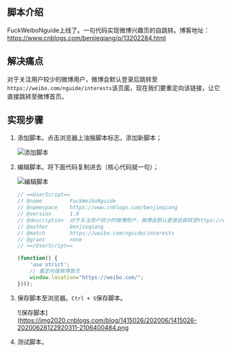 ## 脚本介绍

FuckWeiboNguide上线了。一句代码实现微博兴趣页的自跳转。博客地址：https://www.cnblogs.com/benjieqiang/p/13202284.html

## 解决痛点

对于关注用户较少的微博用户，微博会默认登录后跳转至`https://weibo.com/nguide/interests`该页面，现在我们要重定向该链接，让它直接跳转至微博首页。

## 实现步骤

1. 添加脚本。点击浏览器上油猴脚本标志，添加新脚本；

   ![添加脚本](https://img2020.cnblogs.com/blog/1415026/202006/1415026-20200628122833827-352697701.png)

2. 编辑脚本。将下面代码复制进去（核心代码就一句）；

   ![编辑脚本](https://img2020.cnblogs.com/blog/1415026/202006/1415026-20200628122856174-121745327.png)

   ```javascript
   // ==UserScript==
   // @name         FuckWeiboNguide
   // @namespace    https://www.cnblogs.com/benjieqiang
   // @version      1.0
   // @description  对于关注用户较少的微博用户，微博会默认登录后跳转至https://weibo.com/nguide/interests该页面，现在我们要重定向该链接，让它直接跳转至微博首页。
   // @author       benjieqiang
   // @match        https://weibo.com/nguide/interests
   // @grant        none
   // ==/UserScript==

   (function() {
       'use strict';
       // 重定向值微博首页
       window.location="https://weibo.com/";
   })();
   ```

3. 保存脚本至浏览器。`Ctrl + S`保存脚本。

   ![保存脚本](https://img2020.cnblogs.com/blog/1415026/202006/1415026-20200628122920311-2106400484.png

4. 测试脚本。
